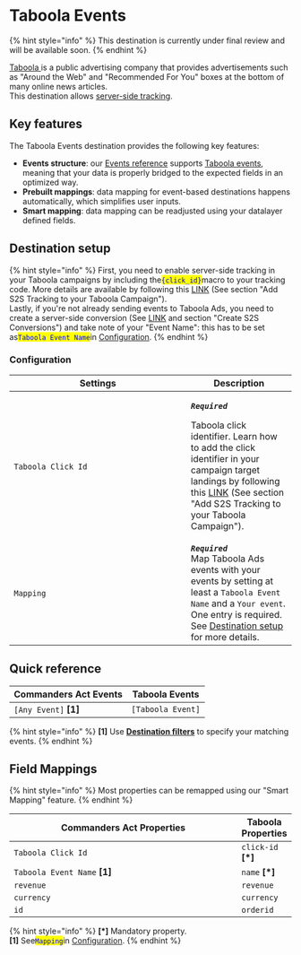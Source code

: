 # Taboola Events

{% hint style="info" %}
This destination is currently under final review and will be available soon.
{% endhint %}

[Taboola ](https://www.taboola.com)is a public advertising company that provides advertisements such as "Around the Web" and "Recommended For You" boxes at the bottom of many online news articles.\
This destination allows [server-side tracking](https://help.taboola.com/hc/en-us/articles/115006850567-How-to-Track-Conversions-Using-Server-to-Server-Integration-S2S-).

## Key features

The Taboola Events destination provides the following key features:

* **Events structure**: our [Events reference](https://community.commandersact.com/platform-x/developers/tracking/events-reference) supports [Taboola events](https://help.taboola.com/hc/en-us/articles/115006850567-How-to-Track-Conversions-Using-Server-to-Server-Integration-S2S-), meaning that your data is properly bridged to the expected fields in an optimized way.
* **Prebuilt mappings**: data mapping for event-based destinations happens automatically, which simplifies user inputs.
* **Smart mapping**: data mapping can be readjusted using your datalayer defined fields.

## Destination setup

{% hint style="info" %}
First, you need to enable server-side tracking in your Taboola campaigns by including the<mark style="color:blue;">`{click_id}`</mark>macro to your tracking code. More details are available by following this [LINK](https://help.taboola.com/hc/en-us/articles/115006850567-How-to-Track-Conversions-Using-Server-to-Server-Integration-S2S-) (See section "Add S2S Tracking to your Taboola Campaign"). \
Lastly, if you're not already sending events to Taboola Ads, you need to create a server-side conversion (See [LINK](https://help.taboola.com/hc/en-us/articles/115006850567-How-to-Track-Conversions-Using-Server-to-Server-Integration-S2S-) and section "Create S2S Conversions") and take note of your "Event Name": this has to be set as<mark style="color:blue;">`Taboola Event Name`</mark>in [Configuration](taboola-events.md#configuration).
{% endhint %}

### Configuration

<table><thead><tr><th width="300">Settings</th><th>Description</th></tr></thead><tbody><tr><td><code>Taboola Click Id</code></td><td><p><em><strong><code>Required</code></strong></em></p><p>Taboola click identifier. Learn how to add the click identifier in your campaign target landings by following this <a href="https://help.taboola.com/hc/en-us/articles/115006850567-How-to-Track-Conversions-Using-Server-to-Server-Integration-S2S-">LINK</a> (See section "Add S2S Tracking to your Taboola Campaign").</p></td></tr><tr><td><code>Mapping</code></td><td><em><strong><code>Required</code></strong></em><br>Map Taboola Ads events with your events by setting at least a <code>Taboola Event Name</code> and a <code>Your event</code>. One entry is required. See <a href="taboola-events.md#destination-setup">Destination setup</a> for more details.</td></tr></tbody></table>

## Quick reference

| Commanders Act Events  | Taboola Events    |
| ---------------------- | ----------------- |
| `[Any Event]` **\[1]** | `[Taboola Event]` |

{% hint style="info" %}
**\[1]** Use [**Destination filters**](https://doc.commandersact.com/features/destinations/destination-filters) to specify your matching events.
{% endhint %}

## Field Mappings

{% hint style="info" %}
Most properties can be remapped using our "Smart Mapping" feature.
{% endhint %}

<table><thead><tr><th width="456">Commanders Act Properties</th><th>Taboola Properties</th></tr></thead><tbody><tr><td><code>Taboola Click Id</code></td><td><code>click-id</code> <strong>[*]</strong></td></tr><tr><td><code>Taboola Event Name</code> <strong>[1]</strong></td><td><code>name</code> <strong>[*]</strong></td></tr><tr><td><code>revenue</code></td><td><code>revenue</code></td></tr><tr><td><code>currency</code></td><td><code>currency</code></td></tr><tr><td><code>id</code></td><td><code>orderid</code></td></tr></tbody></table>

{% hint style="info" %}
**\[\*]** Mandatory property.\
**\[1]** See<mark style="color:blue;">`Mapping`</mark>in [Configuration](taboola-events.md#configuration).
{% endhint %}
